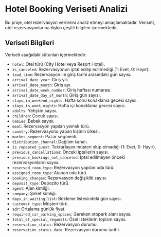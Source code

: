 # Hotel Booking Veriseti Analizi

Bu proje, otel rezervasyon verilerini analiz etmeyi amaçlamaktadır. Veriseti, otel rezervasyonlarına ilişkin çeşitli bilgileri içermektedir.

## Veriseti Bilgileri

Veriseti aşağıdaki sütunları içermektedir:

- `hotel`: Otel türü (City Hotel veya Resort Hotel).
- `is_canceled`: Rezervasyonun iptal edilip edilmediği (1: Evet, 0: Hayır).
- `lead_time`: Rezervasyon ile giriş tarihi arasındaki gün sayısı.
- `arrival_date_year`: Giriş yılı.
- `arrival_date_month`: Giriş ayı.
- `arrival_date_week_number`: Giriş haftası numarası.
- `arrival_date_day_of_month`: Giriş gün sayısı.
- `stays_in_weekend_nights`: Hafta sonu konaklama gecesi sayısı.
- `stays_in_week_nights`: Hafta içi konaklama gecesi sayısı.
- `adults`: Yetişkin sayısı.
- `children`: Çocuk sayısı.
- `babies`: Bebek sayısı.
- `meal`: Rezervasyon yapılan yemek türü.
- `country`: Rezervasyonu yapan kişinin ülkesi.
- `market_segment`: Pazar segmenti.
- `distribution_channel`: Dağıtım kanalı.
- `is_repeated_guest`: Tekrarlayan müşteri olup olmadığı (1: Evet, 0: Hayır).
- `previous_cancellations`: Önceki iptallerin sayısı.
- `previous_bookings_not_canceled`: İptal edilmeyen önceki rezervasyonların sayısı.
- `reserved_room_type`: Rezervasyon yapılan oda türü.
- `assigned_room_type`: Atanan oda türü.
- `booking_changes`: Rezervasyon değişiklik sayısı.
- `deposit_type`: Depozito türü.
- `agent`: Ajan kimliği.
- `company`: Şirket kimliği.
- `days_in_waiting_list`: Bekleme listesindeki gün sayısı.
- `customer_type`: Müşteri türü.
- `adr`: Ortalama günlük fiyat.
- `required_car_parking_spaces`: Gereken otopark alanı sayısı.
- `total_of_special_requests`: Özel isteklerin toplam sayısı.
- `reservation_status`: Rezervasyon durumu.
- `reservation_status_date`: Rezervasyon durumu tarihi.


